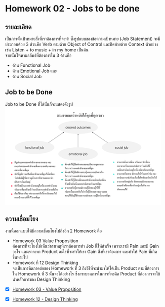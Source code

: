 # Homework 02 - Jobs to be done

## รายละเอียด
เป็นการตั้งเป้าหมายสิ่งที่เราต้องการที่จะทำ ซึ่งรูปแบบของข้อความเป้าหมาย (Job Statement) จะมีประกอบด้วย 3 ส่วนคือ Verb ตามด้วย Object of Control และปิดท้ายด้วย Context ตัวอย่างเช่น Listen + to music + in my home เป็นต้น <br>
จากนั้นให้หาผลลัพธ์ที่ต้องการใน 3 ด้านคือ 
- ด้าน Functional Job 
- ด้าน Emotional Job และ
- ด้าน Social Job

## Job to be Done
Job to be Done ที่ได้นั้นก็จะแสดงดังรูป <br>
![job_to_be_done](./job_to_be_done.png)

## ความเชื่อมโยง
งานนี้ออกแบบให้มีความเชื่อมโยงไปถึงอีก 2 Homework คือ
- Homework 03 Value Proposition <br>
ต้องการที่จะโยงให้เห็นว่าสาเหตุที่เราต้องการทำ Job นี้ให้สำเร็จ เพราะเรามี Pain และมี Gain อะไร และเราจะหา Product อะไรที่จะทำให้เรา Gain สิ่งที่เราต้องการ และทำให้ Pain ที่เกิดขึ้นหายไป
- Homework ที่ 12 Design Thinking <br>
จะเป็นการคิดภาคต่อของ Homework ที่ 3 ถึงวิธีที่จะนำมาให้ได้เป็น Product ตามที่ต้องการใน Homework ที่ 3 นั้นจะได้อย่างไร ซึ่งกระบวนการในการที่จะคิด Product ที่ต้องการจะใช้นำหลักการของ ​Design Thinking

- [x] [Homework 03 - Value Proposition](../Homework%2003%20-%20Value%20Proposition)

- [x] [Homework 12 - Design Thinking](../Homework%2012%20-%20Design%20Thinking)